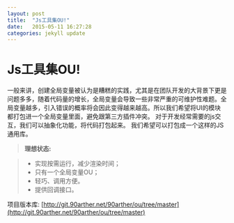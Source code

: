 ```yaml
---
layout: post
title:  "Js工具集OU!"
date:   2015-05-11 16:27:28
categories: jekyll update
---
```


Js工具集OU!
===================
一般来讲，创建全局变量被认为是糟糕的实践，尤其是在团队开发的大背景下更是问题多多，随着代码量的增长，全局变量会导致一些非常严重的可维护性难题。全局变量越多，引入错误的概率将会因此变得越来越高。所以我们希望将UI的模块都打包进一个全局变量里面，避免跟第三方插件冲突。 对于开发经常需要的js交互，我们可以抽象化功能，将代码打包起来。
我们希望可以打包成一个这样的JS通用库。

> **理想状态:**

> - 实现按需运行，减少渲染时间；
> - 只有一个全局变量OU；
> - 轻巧、调用方便。
> - 提供回调接口。

项目版本库:
[http://git.90arther.net/90arther/ou/tree/master](http://git.90arther.net/90arther/ou/tree/master)
